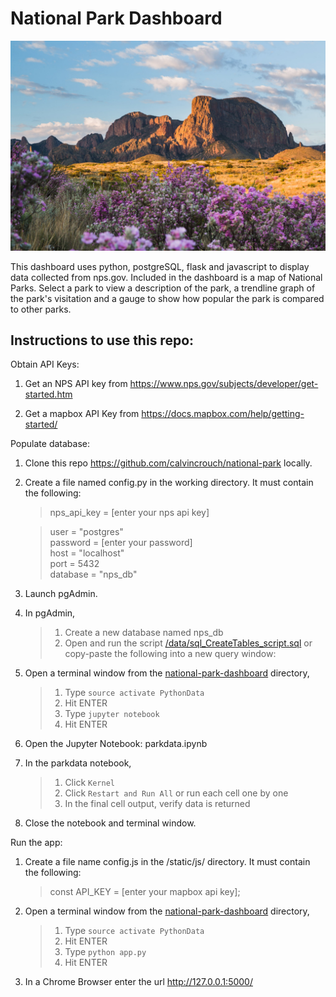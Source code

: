 # National Park Dashboard
![Big Bend National Park](images/Big-Bend-GettyImages-516259396.jpg)

This dashboard uses python, postgreSQL, flask and javascript to display data collected from nps.gov. Included in the dashboard is a map of National Parks. Select a park to view a description of the park, a trendline graph of the park's visitation and a gauge to show how popular the park is compared to other parks. 

## Instructions to use this repo:
Obtain API Keys:
1. Get an NPS API key from https://www.nps.gov/subjects/developer/get-started.htm

1. Get a mapbox API Key from https://docs.mapbox.com/help/getting-started/

Populate database:
1. Clone this repo https://github.com/calvincrouch/national-park locally.
1. Create a file named config.py in the working directory. It must contain the following:
    > nps_api_key = [enter your nps api key] <br/>

    > user = "postgres" <br/>
     password = [enter your password] <br/>
     host = "localhost" <br/>
     port = 5432 <br/>
     database = "nps_db" <br/>

1. Launch pgAdmin.

1. In pgAdmin, 
    > 1. Create a new database named nps_db
    > 1. Open and run the script [/data/sql_CreateTables_script.sql](/data/sql_CreateTables_script.sql) or copy-paste the following into a new query window:

1. Open a terminal window from the [national-park-dashboard](/national-park-dashboard/) directory, 
    > 1. Type ``source activate PythonData``
    > 1. Hit ENTER
    > 1. Type ``jupyter notebook`` 
    > 1. Hit ENTER

1. Open the Jupyter Notebook: parkdata.ipynb 
1. In the parkdata notebook, 
    > 1. Click ``Kernel``
    > 1. Click ``Restart and Run All`` or run each cell one by one
    > 1. In the final cell output, verify data is returned
1. Close the notebook and terminal window.

Run the app: 
1. Create a file name config.js in the /static/js/ directory. It must contain the following:
    > const API_KEY = [enter your mapbox api key]; <br/>  

1. Open a terminal window from the [national-park-dashboard](/national-park-dashboard/) directory, 
    > 1. Type ``source activate PythonData``
    > 1. Hit ENTER
    > 1. Type ``python app.py`` 
    > 1. Hit ENTER

1. In a Chrome Browser enter the url http://127.0.0.1:5000/ 